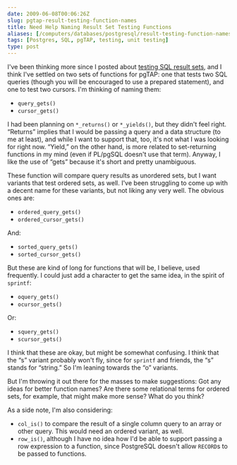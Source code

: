 ```yaml
--- 
date: 2009-06-08T00:06:26Z
slug: pgtap-result-testing-function-names
title: Need Help Naming Result Set Testing Functions
aliases: [/computers/databases/postgresql/result-testing-function-names.html]
tags: [Postgres, SQL, pgTAP, testing, unit testing]
type: post
---
```


I've been thinking more since I posted about [testing SQL result sets], and I
think I've settled on two sets of functions for pgTAP: one that tests two SQL
queries (though you will be encouraged to use a prepared statement), and one to
test two cursors. I'm thinking of naming them:

-   `query_gets()`
-   `cursor_gets()`

I had been planning on `*_returns()` or `*_yields()`, but they didn't feel
right. “Returns” implies that I would be passing a query and a data structure
(to me at least), and while I want to support that, too, it's not what I was
looking for right now. “Yield,” on the other hand, is more related to
set-returning functions in my mind (even if PL/pgSQL doesn't use that term).
Anyway, I like the use of “gets” because it's short and pretty unambiguous.

These function will compare query results as unordered sets, but I want variants
that test ordered sets, as well. I've been struggling to come up with a decent
name for these variants, but not liking any very well. The obvious ones are:

-   `ordered_query_gets()`
-   `ordered_cursor_gets()`

And:

-   `sorted_query_gets()`
-   `sorted_cursor_gets()`

But these are kind of long for functions that will be, I believe, used
frequently. I could just add a character to get the same idea, in the spirit of
`sprintf`:

-   `oquery_gets()`
-   `ocursor_gets()`

Or:

-   `squery_gets()`
-   `scursor_gets()`

I think that these are okay, but might be somewhat confusing. I think that the
“s” variant probably won't fly, since for `sprintf` and friends, the “s” stands
for “string.” So I'm leaning towards the “o” variants.

But I'm throwing it out there for the masses to make suggestions: Got any ideas
for better function names? Are there some relational terms for ordered sets, for
example, that might make more sense? What do you think?

As a side note, I'm also considering:

-   `col_is()` to compare the result of a single column query to an array or
    other query. This would need an ordered variant, as well.
-   `row_is()`, although I have no idea how I'd be able to support passing a row
    expression to a function, since PostgreSQL doesn't allow `RECORD`s to be
    passed to functions.

  [testing SQL result sets]: /computers/databases/postgresql/comparing-relations.html
    "Thoughts on Testing SQL Result Sets"

